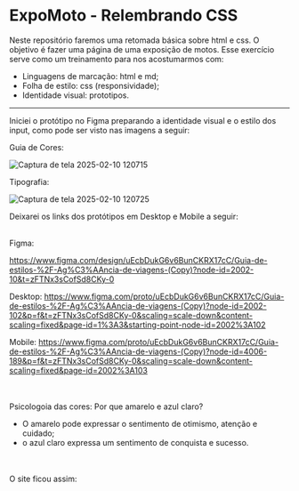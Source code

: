 # ExpoMoto - Relembrando CSS

Neste repositório faremos uma retomada básica sobre html e css. O objetivo é fazer uma página de uma exposição de motos. Esse exercício serve como um treinamento para nos acostumarmos com:
* Linguagens de marcação: html e md;
* Folha de estilo: css (responsividade);
* Identidade visual: prototipos.


<hr>

  Iniciei o protótipo no Figma preparando a identidade visual e o estilo dos input, como pode ser visto nas imagens a seguir:


Guia de Cores:

![Captura de tela 2025-02-10 120715](https://github.com/user-attachments/assets/c62ce586-f311-43e3-aa1a-d115fdbb7de6)

Tipografia:

![Captura de tela 2025-02-10 120725](https://github.com/user-attachments/assets/6cc3d938-868e-431c-8dc5-80c41ce4ffb9)



Deixarei os links dos protótipos em Desktop e Mobile a seguir:
<br>
<br>

Figma: 

https://www.figma.com/design/uEcbDukG6v6BunCKRX17cC/Guia-de-estilos-%2F-Ag%C3%AAncia-de-viagens-(Copy)?node-id=2002-10&t=zFTNx3sCofSd8CKy-0

Desktop: https://www.figma.com/proto/uEcbDukG6v6BunCKRX17cC/Guia-de-estilos-%2F-Ag%C3%AAncia-de-viagens-(Copy)?node-id=2002-102&p=f&t=zFTNx3sCofSd8CKy-0&scaling=scale-down&content-scaling=fixed&page-id=1%3A3&starting-point-node-id=2002%3A102

Mobile: https://www.figma.com/proto/uEcbDukG6v6BunCKRX17cC/Guia-de-estilos-%2F-Ag%C3%AAncia-de-viagens-(Copy)?node-id=4006-189&p=f&t=zFTNx3sCofSd8CKy-0&scaling=scale-down&content-scaling=fixed&page-id=2002%3A103

<br>
<br>
Psicologoia das cores: Por que amarelo e azul claro?

* O amarelo pode expressar o sentimento de otimismo, atenção e cuidado;
* o azul claro expressa um sentimento de conquista e sucesso. 
<br>
<br>
O site ficou assim:




